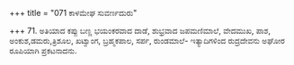 +++
title = "071 ಕಾಳಮೇಘ ಸುವರ್ಣದುರು"

+++
71. ಅತಿಯಾದ ಕಪ್ಪು ಬಣ್ಣ ಭಯಂಕರವಾದ ದಾಡೆ, ಶುಭ್ರವಾದ ಜಪಮಣಿಮಾಲೆ, ವೇದಮುಖ, ಪಾಶ, ಅಂಕುಶ,ಡಮರು,ತ್ರಿಶೂಲ, ಖಟ್ವಾಂಗ, ಬ್ರಹ್ಮಕಪಾಲ, ಸರ್ಪ, ರುಂಡಮಾಲೆ- ಇತ್ಯಾದಿಗಳಿಂದ ರುದ್ರದೇವನು ಅಘೋರ ರೂಪಿಯಾಗಿ ಪ್ರಕಟನಾದನು.